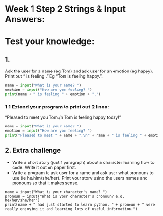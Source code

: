# Week 1 Step 2 Strings & Input Answers:

# Test your knowledge:
## 1.
Ask the user for a name (eg Tom) and ask user for an emotion (eg happy).  Print out “<name> is feeling <emotion>.”  Eg “Tom is feeling happy.”.
```python
name = input("What is your name? ")
emotion = input("How are you feeling? ")
print(name + " is feeling " + emotion + ".")
```

### 1.1 Extend your program to print out 2 lines:
“Pleased to meet you Tom./n Tom is feeling happy today!”
```python
name = input("What is your name? ")
emotion = input("How are you feeling? ")
print("Pleased to meet " + name + ".\n" + name + " is feeling " + emotion + " today!")
```

## 2. Extra challenge
* Write a short story (just 1 paragraph) about a character learning how to code. Write it out on paper first.
* Write a program to ask user for a name and ask user what pronouns to use (ie he/him/she/her).  Print your story using the users names and pronouns so that it makes sense.
```
name = input("What is your character's name? ")
pronoun = input("What is your character's pronoun? e.g. he/her/she/her")
print(name + " had just started to learn python, " + pronoun + " were really enjoying it and learning lots of useful information.")
```
